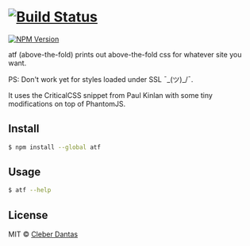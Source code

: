 #  [![Build Status](https://api.travis-ci.org/cleberdantas/atf.svg)](http://travis-ci.org/cleberdantas/atf)
[![NPM Version](http://img.shields.io/npm/v/atf.svg?style=flat)](https://www.npmjs.org/package/atf)

atf (above-the-fold) prints out above-the-fold css for whatever site you want.

PS: Don't work yet for styles loaded under SSL ¯\_(ツ)_/¯. 

It uses the CriticalCSS snippet from Paul Kinlan with some tiny modifications on top of PhantomJS.


## Install

```sh
$ npm install --global atf
```


## Usage

```sh
$ atf --help
```


## License

MIT © [Cleber Dantas](http://www.cleberdantas.com)


[npm-url]: https://npmjs.org/package/above-the-fold-phantomjs
[npm-image]: https://badge.fury.io/js/above-the-fold-phantomjs.svg
[travis-url]: https://travis-ci.org/cleberdantas/above-the-fold-phantomjs
[travis-image]: https://travis-ci.org/cleberdantas/above-the-fold-phantomjs.svg?branch=master
[daviddm-url]: https://david-dm.org/cleberdantas/above-the-fold-phantomjs.svg?theme=shields.io
[daviddm-image]: https://david-dm.org/cleberdantas/above-the-fold-phantomjs
